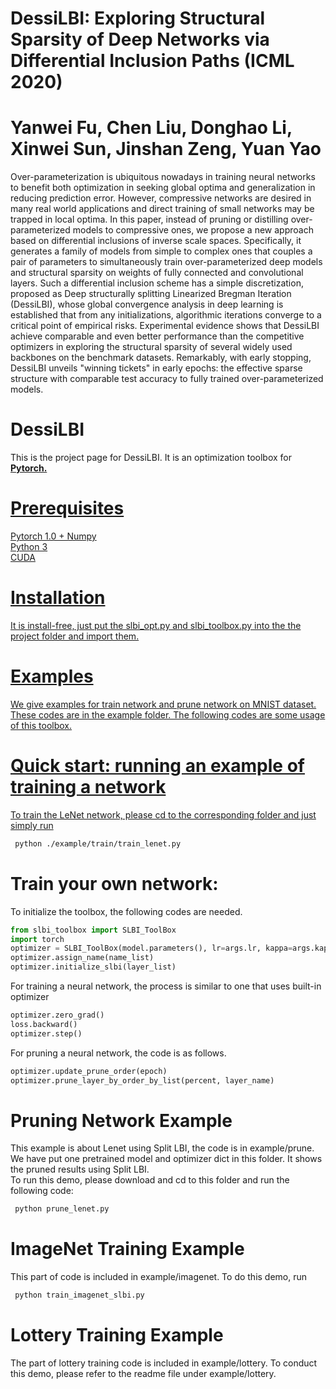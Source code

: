 # DessiLBI: Exploring Structural Sparsity of Deep Networks via Differential Inclusion Paths (ICML 2020)
# Yanwei Fu, Chen Liu, Donghao Li, Xinwei Sun, Jinshan Zeng, Yuan Yao
Over-parameterization is ubiquitous nowadays in training neural networks to benefit both optimization in seeking global optima and generalization in reducing prediction error. However, compressive networks are desired in many real world applications and direct training of small networks may be trapped in local optima. In this paper, instead of pruning or distilling over-parameterized models to compressive ones, we propose a new approach based on differential inclusions of inverse scale spaces. Specifically, it generates a family of models from simple to complex ones that couples a pair of parameters to simultaneously train over-parameterized deep models and structural sparsity on weights of fully connected and convolutional layers. Such a differential inclusion scheme has a simple discretization, proposed as Deep structurally splitting Linearized Bregman Iteration (DessiLBI), whose global convergence analysis in deep learning is established that from any initializations, algorithmic iterations converge to a critical point of empirical risks. Experimental evidence shows that DessiLBI achieve comparable and even better performance than the competitive optimizers in exploring the structural sparsity of several widely used backbones on the benchmark datasets. Remarkably, with early stopping, DessiLBI unveils "winning tickets" in early epochs: the effective sparse structure with comparable test accuracy to fully trained over-parameterized models.


# DessiLBI

This is the project page for DessiLBI. It is an optimization toolbox for <a href="https://pytorch.org/"> <b>Pytorch.</b>

# Prerequisites
Pytorch 1.0 +
Numpy  
Python 3  
CUDA
# Installation
It is install-free, just put the slbi_opt.py and slbi_toolbox.py into the the project folder and import them. 
# Examples
We give examples for train network and prune network on MNIST dataset. These codes are in the example folder. The following codes are some usage of this toolbox.

# Quick start: running an example of training a  network

To train the LeNet network, please cd to the corresponding folder and just simply run   
```bash
 python ./example/train/train_lenet.py  
```

# Train your own network:
To initialize the toolbox, the following codes are needed.
```python
from slbi_toolbox import SLBI_ToolBox
import torch
optimizer = SLBI_ToolBox(model.parameters(), lr=args.lr, kappa=args.kappa, mu=args.mu, weight_decay=0)
optimizer.assign_name(name_list)
optimizer.initialize_slbi(layer_list)
```
For training a neural network, the process is similar to one that uses built-in optimizer
```python
optimizer.zero_grad()
loss.backward()
optimizer.step()
```

For pruning a neural network, the code is as follows.   

```python
optimizer.update_prune_order(epoch)
optimizer.prune_layer_by_order_by_list(percent, layer_name)
```

# Pruning Network Example
This example is about Lenet using Split LBI, the code is in example/prune. We have put one pretrained model and optimizer dict in this folder. It shows the pruned results using Split LBI.  
To run this demo, please download and cd to this folder and run the following code:  
```bash
 python prune_lenet.py 
 ```
# ImageNet Training Example
This part of code is included in example/imagenet. To do this demo, run 
```bash
 python train_imagenet_slbi.py
```
# Lottery Training Example
The part of lottery training code is included in example/lottery. To conduct this demo, please refer to the readme file under  example/lottery.


